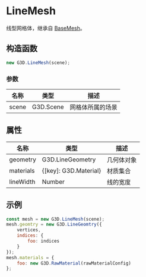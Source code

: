 # LineMesh

线型网格体，继承自 [BaseMesh](./BaseMesh)。

## 构造函数

```javascript
new G3D.LineMesh(scene);
```

### 参数

| 名称  | 类型      | 描述             |
| ----- | --------- | ---------------- |
| scene | G3D.Scene | 网格体所属的场景 |

## 属性

| 名称      | 类型                  | 描述       |
| --------- | --------------------- | ---------- |
| geometry  | G3D.LineGeometry      | 几何体对象 |
| materials | {[key]: G3D.Material} | 材质集合   |
| lineWidth | Number                | 线的宽度   |

## 示例

```javascript
const mesh = new G3D.LineMesh(scene);
mesh.geomtry = new G3D.LineGeomtry({
    vertices, 
    indices: {
        foo: indices
    }
});
mesh.materials = {
    foo: new G3D.RawMaterial(rawMaterialConfig)
};
```